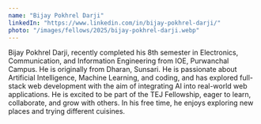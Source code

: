```yaml
---
name: "Bijay Pokhrel Darji"
linkedIn: "https://www.linkedin.com/in/bijay-pokhrel-darji/"
photo: "/images/fellows/2025/bijay-pokhrel-darji.webp"
---
```


Bijay Pokhrel Darji, recently completed his 8th semester in Electronics, Communication, and Information Engineering from IOE, Purwanchal Campus. He is originally from Dharan, Sunsari. He is passionate about Artificial Intelligence, Machine Learning, and coding, and has explored full-stack web development with the aim of integrating AI into real-world web applications. He is excited to be part of the TEJ Fellowship, eager to learn, collaborate, and grow with others. In his free time, he enjoys exploring new places and trying different cuisines.
